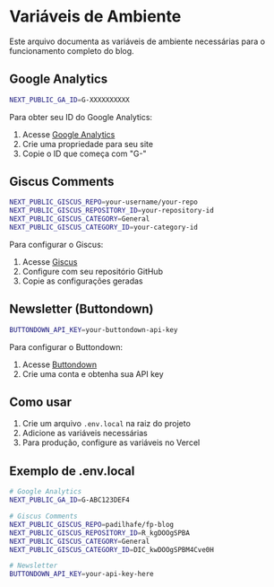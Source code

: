 # Variáveis de Ambiente

Este arquivo documenta as variáveis de ambiente necessárias para o funcionamento completo do blog.

## Google Analytics

```bash
NEXT_PUBLIC_GA_ID=G-XXXXXXXXXX
```

Para obter seu ID do Google Analytics:

1. Acesse [Google Analytics](https://analytics.google.com/)
2. Crie uma propriedade para seu site
3. Copie o ID que começa com "G-"

## Giscus Comments

```bash
NEXT_PUBLIC_GISCUS_REPO=your-username/your-repo
NEXT_PUBLIC_GISCUS_REPOSITORY_ID=your-repository-id
NEXT_PUBLIC_GISCUS_CATEGORY=General
NEXT_PUBLIC_GISCUS_CATEGORY_ID=your-category-id
```

Para configurar o Giscus:

1. Acesse [Giscus](https://giscus.app/)
2. Configure com seu repositório GitHub
3. Copie as configurações geradas

## Newsletter (Buttondown)

```bash
BUTTONDOWN_API_KEY=your-buttondown-api-key
```

Para configurar o Buttondown:

1. Acesse [Buttondown](https://buttondown.email/)
2. Crie uma conta e obtenha sua API key

## Como usar

1. Crie um arquivo `.env.local` na raiz do projeto
2. Adicione as variáveis necessárias
3. Para produção, configure as variáveis no Vercel

## Exemplo de .env.local

```bash
# Google Analytics
NEXT_PUBLIC_GA_ID=G-ABC123DEF4

# Giscus Comments
NEXT_PUBLIC_GISCUS_REPO=padilhafe/fp-blog
NEXT_PUBLIC_GISCUS_REPOSITORY_ID=R_kgDOOgSPBA
NEXT_PUBLIC_GISCUS_CATEGORY=General
NEXT_PUBLIC_GISCUS_CATEGORY_ID=DIC_kwDOOgSPBM4Cve0H

# Newsletter
BUTTONDOWN_API_KEY=your-api-key-here
```
